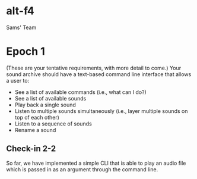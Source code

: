 # alt-f4
Sams' Team

# Epoch 1
(These are your tentative requirements, with more detail to come.) Your sound archive should have a text-based command line interface that allows a user to:
- See a list of available commands (i.e., what can I do?)
- See a list of available sounds
- Play back a single sound
- Listen to multiple sounds simultaneously (i.e., layer multiple sounds on top of each other)
- Listen to a sequence of sounds
- Rename a sound


## Check-in 2-2
So far, we have implemented a simple CLI that is able to play an audio file which is passed in as an argument through the command line.
